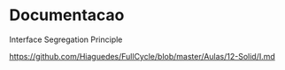 # Documentacao

Interface Segregation Principle

https://github.com/Hiaguedes/FullCycle/blob/master/Aulas/12-Solid/I.md
